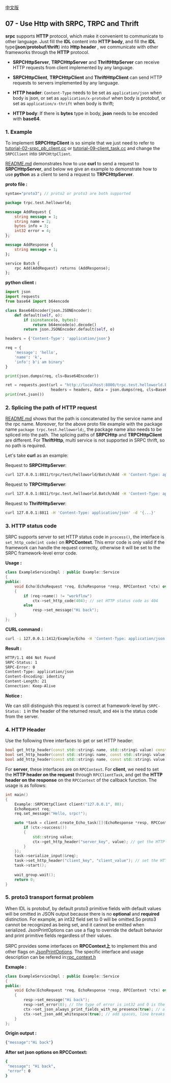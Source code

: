 [中文版](/docs/docs-07-srpc-http.md)

## 07 - Use Http with SRPC, TRPC and Thrift

**srpc** supports **HTTP** protocol, which make it convenient to communicate to other language. Just fill the **IDL** content into **HTTP body**, and fill the **IDL** type(**json**/**protobuf**/**thrift**) into **Http header** , we communicate with other frameworks through the **HTTP** protocol.

- **SRPCHttpServer**, **TRPCHttpServer** and **ThriftHttpServer** can receive HTTP requests from client implemented by any language.

- **SRPCHttpClient**, **TRPCHttpClient** and **ThriftHttpClient** can send HTTP requests to servers implemented by any language.

- **HTTP header**: `Content-Type` needs to be set as `application/json` when body is json, or set as `application/x-protobuf` when body is protobuf, or set as `application/x-thrift` when body is thrift;

- **HTTP body**: If there is **bytes** type in body, **json** needs to be encoded with **base64**.

### 1. Example

To implement **SRPCHttpClient** is so simple that we just need to refer to [tutorial-02-srpc_pb_client.cc](https://github.com/sogou/srpc/blob/master/tutorial/tutorial-02-srpc_pb_client.cc) or [tutorial-09-client_task.cc](https://github.com/sogou/srpc/blob/master/tutorial/tutorial-09-client_task.cc) and change the `SRPCClient` into `SRPCHttpClient`.

[README.md](/docs/en/README.md#6-run) demonstrates how to use **curl** to send a request to **SRPCHttpServer**, and below we give an example to demonstrate how to use **python** as a client to send a request to **TRPCHttpServer**.


**proto file :**

```proto
syntax="proto3"; // proto2 or proto3 are both supported

package trpc.test.helloworld;

message AddRequest {
    string message = 1;
    string name = 2;
    bytes info = 3;
    int32 error = 4;
};

message AddResponse {
    string message = 1;
};

service Batch {
    rpc Add(AddRequest) returns (AddResponse);
};
```

**python client :**

```py
import json
import requests
from base64 import b64encode

class Base64Encoder(json.JSONEncoder):
    def default(self, o):
        if isinstance(o, bytes):
            return b64encode(o).decode()
        return json.JSONEncoder.default(self, o)

headers = {'Content-Type': 'application/json'}

req = {
    'message': 'hello',
    'name': 'k',
    'info': b'i am binary'
}

print(json.dumps(req, cls=Base64Encoder))

ret = requests.post(url = "http://localhost:8800/trpc.test.helloworld.Batch/Add",
                    headers = headers, data = json.dumps(req, cls=Base64Encoder))
print(ret.json())
```

### 2. Splicing the path of HTTP request

[README.md](/docs/en/README_cn.md#6-run) shows that the path is concatenated by the service name and the rpc name. Moreover, for the above proto file example with the package name `package trpc.test.helloworld;`, the package name also needs to be spliced into the path. The splicing paths of **SRPCHttp** and **TRPCHttpClient** are different. For **ThriftHttp**, multi service is not supported in SRPC thrift, so no path is required.

Let's take **curl** as an example:

Request to **SRPCHttpServer**:
```sh
curl 127.0.0.1:8811/trpc/test/helloworld/Batch/Add -H 'Content-Type: application/json' -d '{...}'
```

Request to **TRPCHttpServer**:
```sh
curl 127.0.0.1:8811/trpc.test.helloworld.Batch/Add -H 'Content-Type: application/json' -d '{...}'
```

Request to **ThriftHttpServer**:
```sh
curl 127.0.0.1:8811 -H 'Content-Type: application/json' -d '{...}'
```

### 3. HTTP status code

SRPC supports server to set HTTP status code in `process()`, the interface is `set_http_code(int code)` on **RPCContext**. This error code is only valid if the framework can handle the request correctly, otherwise it will be set to the SRPC framework-level error code.

**Usage :**

~~~cpp
class ExampleServiceImpl : public Example::Service
{
public:
    void Echo(EchoRequest *req, EchoResponse *resp, RPCContext *ctx) override
    {
        if (req->name() != "workflow")
            ctx->set_http_code(404); // set HTTP status code as 404
        else
            resp->set_message("Hi back");
    }
};
~~~

**CURL command :**

~~~sh
curl -i 127.0.0.1:1412/Example/Echo -H 'Content-Type: application/json' -d '{message:"from curl",name:"CURL"}'
~~~

**Result :**

~~~sh
HTTP/1.1 404 Not Found
SRPC-Status: 1
SRPC-Error: 0
Content-Type: application/json
Content-Encoding: identity
Content-Length: 21
Connection: Keep-Alive
~~~

**Notice :**

We can still distinguish this request is correct at framework-level by `SRPC-Status: 1` in the header of the returned result, and `404` is the status code from the server.

### 4. HTTP Header

Use the following three interfaces to get or set HTTP header:

~~~cpp
bool get_http_header(const std::string& name, std::string& value) const;
bool set_http_header(const std::string& name, const std::string& value);
bool add_http_header(const std::string& name, const std::string& value);
~~~

For **server**, these interfaces are on `RPCContext`.
For **client**, we need to set the **HTTP header on the request** through `RPCClientTask`, and get the **HTTP header on the response** on the `RPCContext` of the callback function. The usage is as follows:

~~~cpp
int main()
{
    Example::SRPCHttpClient client("127.0.0.1", 80);
    EchoRequest req;
    req.set_message("Hello, srpc!");

    auto *task = client.create_Echo_task([](EchoResponse *resp, RPCContext *ctx) {                                                                              
        if (ctx->success())
        {
            std::string value;
            ctx->get_http_header("server_key", value); // get the HTTP header on response
        }
    });
    task->serialize_input(&req);
    task->set_http_header("client_key", "client_value"); // set the HTTP headers on request
    task->start();
	
    wait_group.wait();
    return 0;
}
~~~

### 5. proto3 transport format problem

When IDL is protobuf, by default proto3 primitive fields with default values will be omitted in JSON output because there is no **optional** and **required** distinction. For example, an int32 field set to 0 will be omitted.So proto3 cannot be recognized as being set, and it cannot be emitted when serialized. JsonPrintOptions can use a flag to override the default behavior and print primitive fields regardless of their values.

SRPC provides some interfaces on **RPCContext上** to implement this and other flags on [JsonPrintOptions](https://developers.google.com/protocol-buffers/docs/reference/cpp/google.protobuf.util.json_util#JsonPrintOptions). The specific interface and usage description can be refered in:[rpc_context.h](/src/rpc_context.h)

**Exmaple :**

```cpp
class ExampleServiceImpl : public Example::Service
{
public:                                                                         
    void Echo(EchoRequest *req, EchoResponse *resp, RPCContext *ctx) override
    {
        resp->set_message("Hi back");
        resp->set_error(0); // the type of error is int32 and 0 is the default value of int32
        ctx->set_json_always_print_fields_with_no_presence(true); // all fields with no precense
        ctx->set_json_add_whitespace(true); // add spaces, line breaks and indentation 
    }
};
```

**Origin output :**

```sh
{"message":"Hi back"}
```

**After set json options on RPCContext:**
```sh
{
 "message": "Hi back",
 "error": 0
}
```

